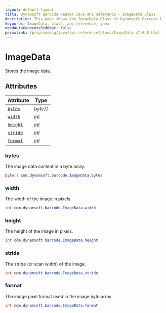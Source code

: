 ```yaml
---
layout: default-layout
title: Dynamsoft Barcode Reader Java API Reference - ImageData Class
description: This page shows the ImageData Class of Dynamsoft Barcode Reader for Java SDK API Reference.
keywords: ImageData, class, api reference, java
needAutoGenerateSidebar: false
permalink: /programming/java/api-reference/class/ImageData-v7.6.0.html
---
```



# ImageData
Stores the image data.  


## Attributes
    
| Attribute | Type |
|---------- | ---- |
| [`bytes`](#bytes) | *byte\[\]* |
| [`width`](#width) | *int* |
| [`height`](#height) | *int* |
| [`stride`](#stride) | *int* |
| [`format`](#format) | *int* |


### bytes
The image data content in a byte array. 
```java
byte[] com.dynamsoft.barcode.ImageData.bytes
```

### width
The width of the image in pixels.  
```java
int com.dynamsoft.barcode.ImageData.width
```

### height
The height of the image in pixels.  
```java
int com.dynamsoft.barcode.ImageData.height
```

### stride
The stride (or scan width) of the image. 
```java
int com.dynamsoft.barcode.ImageData.stride
```

### format
The image pixel format used in the image byte array. 
```java
int com.dynamsoft.barcode.ImageData.format
```
  

